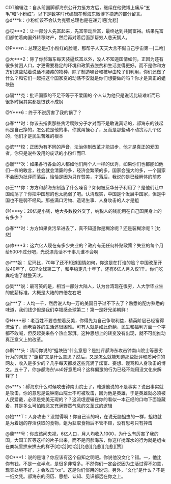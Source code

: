 CDT编辑注：自从前国脚郝海东公开力挺方方后，继续在他微博上痛斥“五毛”和“小粉红”。以下是数字时代编辑在郝海东微博下摘选的部分留言。 @d***k：小粉红该不会认为克强总理也是在递刀吧[允悲]

@哎***2：让一部分人先富起来，先富带动后富，最终达到共同富裕。结果先富们都忙着向国外转移财产，然后再对着后面那帮穷人悲天悯人。

@P***n：总理这是打小粉红的脸呢，那帮子人天天大言不惭自己宇宙第一[二哈]

@大***2：除了你郝海东每天装逼炫富以外，没人不知道国情如何，正因为还有很多贫困人口，才更需要稳定的环境和政策去脱贫和生活变得更好。而不是你和方方们这些站着说话不腰疼的物种，除了制造噪音和被曱由轮子们利用，你们还做了什么？和它们一起把这个国家变的动荡不安就是你们想要做的吗？你才是真正的蛆块链

@隔***克：批评国家的不足不等于不爱国的 个人认为他只是说话比较难听而已 很多时候其实都是恨铁不成钢

@Y***6：终于不说厉害了我的锅了？

@春***时：你该去指责那些贪污腐败分子才对而不是敢说真话的，郝海东的钱起码是自己挣的，怎么花是他的事，你就甭操心了，反而是那些动不动贪污几个亿的，他们才是民生苦难的根本

@滨***校：正因为有不同的声音，法治体制改革才能进步，他才是真正的爱国者，你只是说些没用的废话的小粉红而已

@敲***次：如果各行各业的人都如他们两个人一样的优秀，如果你们也都能如他们一样的敢言，社会就会清廉的多，经济会繁荣的多，国家会强大的多，一个国家不会因为批评而落后，恰恰是因为只许赞美，才落后，我说的是已经解体的前苏

@王***你：方方和郝海东制造了什么噪音？如何被反华分子利用了？是他们让中国动荡了？你把中国想的也太脆弱了吧。认清现实，中国是个发展中国家，但是中国也不是弱不经风。那些满口污物、造谣生事、人身攻击的人才是蛆

@1***y：20亿是小钱，绝大多数投外交了，纳税人的钱能用在自己国民身上的有多少？

@春***时：方方如果贪污早进去了，真不知道你是糊涂呢？还是装糊涂呢？[允悲]

@帅***3：这六亿人现在有多少失业的？政府有无任何补贴政策？失业的每个月给500不过分吧，光说漂亮话不干事儿谁不会啊

@i***姐： 尼玛比，70年了还不知道国情如何，你这是在打谁的脸？中国改革开放40年了，GDP全球第二了，和平稳定几十年了，还有6亿人月入仅1千。你们吃粪吃饱了就整天吠。

@吴***说：最可笑的是，相当一部分大陆人，认为台湾现在很穷，人大学毕业生的底薪标准，大概是大陆的四倍左右吧

@j***了：人均一千，然后说人均一万的美国日子过不下去了？熟悉的配方熟悉的味道，我们钱少但是我们幸福感全球第二！第一是好兄弟朝鲜！

@H***邪：老百姓不要总想着反美，你得先为自己争取利益，精英阶层已经富得流油了，而老百姓的生活还很困难。可有人就是如此奇葩，民生和福利方面一个字都不敢喊，但反起美来各个热血澎湃。这种思想上的转变没有出现，就不可能推动真正意义上的改革。

@斯***头：请问你说的“蛆块链”什么意思？是批评郝海东攻击钟南山院士等恶劣行为的网友？“蛆粮”又是什么意思？然后，又是怎么就能知道那些批评和质问你的网友，收入是多少的？几乎每天都发这些充满了炫富、妄想、谩骂和人身攻击的博文。五十了，你@郝海东\xa0好意思吗？这样偏激的行为已经不能用没文化来解释了！

@s***s：郝海东什么时候攻击钟南山院士了，难道他说的不是事实？说出事实就是攻击，你的意思是说钟南山院士不可被攻击，因为他是英雄，于是英雄就必须被人民爱戴，必须是完美无瑕的？？这流氓逻辑在你的看似一本正经的口吻下面隐藏着，其是多么可怕险恶又充满野蛮气息的文革式的逻辑

@她***T：人身攻击？没觉得啊！你自己认的吗，在说无脑蛆虫的一群，蛆粮就是为着蛆的存活获取的食物，蛆为获取食物后不管不顾，没有思考只有抨击

@鼎***号：你应该问央视，6亿人口，月人均收入1000，为什么有厉害了我的国，大国工匠等这样的片子出来，而不是问郝海东，你这样搅浑水的行为就是蛆虫在粪坑里拱来拱去的样子[哈哈][哈哈][允悲][允悲][允悲][赞]

@C***1：说的是谁？你应该有这个自知之明吧。你说他没文化？错。一，他比你有钱，不是一点半点，是很多非常多。不然你们一定会说因为生活过得不如意，现实处境不好，才会攻击“xx”。这是你们惯用的说词。另外，“文化”是什么？不是一纸文凭。郝海东的阅历、思想、认知、见识都远在你之上。


